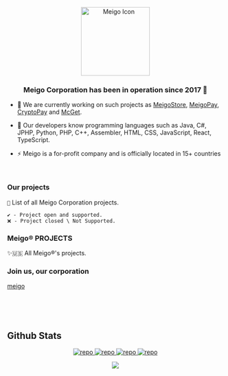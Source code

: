 <div align="center">
<img width="160" height="160" src="http://github.meigo.live/images/meigo.png" align="center" alt="Meigo Icon" />
</div>

### <div align="center">Meigo Corporation has been in operation since 2017 🚀</div>  
  

- 🔭 We are currently working on such projects as [MeigoStore](https://github.com/meigoc/MCget), [MeigoPay](https://meigopay.online), [CryptoPay](https://paycrypto.online) and [McGet](https://github.com/meigoc/MCget).
  

- 🌱 Our developers know programming languages such as Java, C#, JPHP, Python, PHP, C++, Assembler, HTML, CSS, JavaScript, React, TypeScript.
  

- ⚡ Meigo is a for-profit company and is officially located in 15+ countries 
  

<br/>  

### Our projects
`🛬` List of all Meigo Corporation projects.

```
✔️ - Project open and supported.
❌ - Project closed \ Not Supported.
```

### Meigo®️ PROJECTS


✨🇺🇸 All Meigo®️'s projects.
<!-- YOUTUBE:END -->

### Join us, our corporation

[meigo](https://komarev.com/ghpvc/?username=meigoc&style=for-the-badge&color=red)

<br/>  

<br/>  


<div align="center">
</div>  
  

<br/>  


## Github Stats  
<p align="center">
<a href="https://github.com/meigoc">
    <img src="https://github-profile-summary-cards.vercel.app/api/cards/repos-per-language?username=meigoc&theme=github_dark" alt="repo" />
    <img src="http://github-profile-summary-cards.vercel.app/api/cards/most-commit-language?username=meigoc&theme=github_dark" alt="repo" />
    <img src="http://github-profile-summary-cards.vercel.app/api/cards/stats?username=meigoc&theme=github_dark" alt="repo" />
    <img src="http://github-profile-summary-cards.vercel.app/api/cards/productive-time?username=meigoc&theme=github_dark&utcOffset=+3" alt="repo" />
</a>
<div align="center"><img src="https://github-readme-stats.vercel.app/api?username=meigoc&show_icons=true&count_private=true&hide_border=true" align="center" /></div>  

<br/>  



<br/>   


  

<br/>  


<br />
